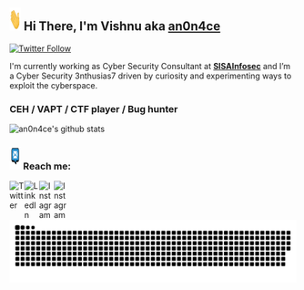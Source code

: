 ## <img width="20px" src="/img/hand.gif" width="120" height="40" /> Hi There, I'm Vishnu aka [**an0n4ce**](https://anonace.me)
[![Twitter Follow](https://img.shields.io/twitter/follow/an0n4ce?color=1DA1F2&logo=twitter&style=for-the-badge)](https://twitter.com/intent/follow?original_referer=https://github.com/an0n4ce&screen_name=an0n4ce)

I'm currently working as Cyber Security Consultant at [**SISAInfosec**](https://www.sisainfosec.com/in/) and I’m a Cyber Security 3nthusias7 driven by curiosity and experimenting ways to exploit the cyberspace.

### CEH / VAPT / CTF player / Bug hunter

![an0n4ce's github stats](https://github-readme-stats.vercel.app/api?username=an0n4ce&show_icons=true&show_icons=true&hide=issues&include_all_commits=true&theme=nightowl![image](https://github.com/user-attachments/assets/8f2288f1-c081-4de8-8f7c-b07c340d5c9f)
)

### <img width="20px" src="/img/mes.gif" width="120" height="40" /> Reach me:

[<img align="left" alt=" Twitter" width="26px" src="https://cdn.jsdelivr.net/npm/simple-icons@v3/icons/twitter.svg" />][twitter]
[<img align="left" alt="LinkedIn" width="26px" src="https://cdn.jsdelivr.net/npm/simple-icons@v3/icons/linkedin.svg" />][linkedin]
[<img align="left" alt="Instagram" width="26px" src="https://cdn.jsdelivr.net/npm/simple-icons@v3/icons/instagram.svg" />][instagram]
[<img align="left" alt="Instagram" width="26px" src="https://cdn.jsdelivr.net/npm/simple-icons@3.13.0/icons/gmail.svg" />][gmail]

[twitter]: https://twitter.com/an0n4ce/
[linkedin]: https://www.linkedin.com/in/an0n4ce/
[instagram]: https://www.instagram.com/an0n4ce/
[gmail]: mailto:an0n4ce@gmail.com


![snake gif](https://github.com/an0n4ce/an0n4ce/blob/output/github-contribution-grid-snake.svg)
